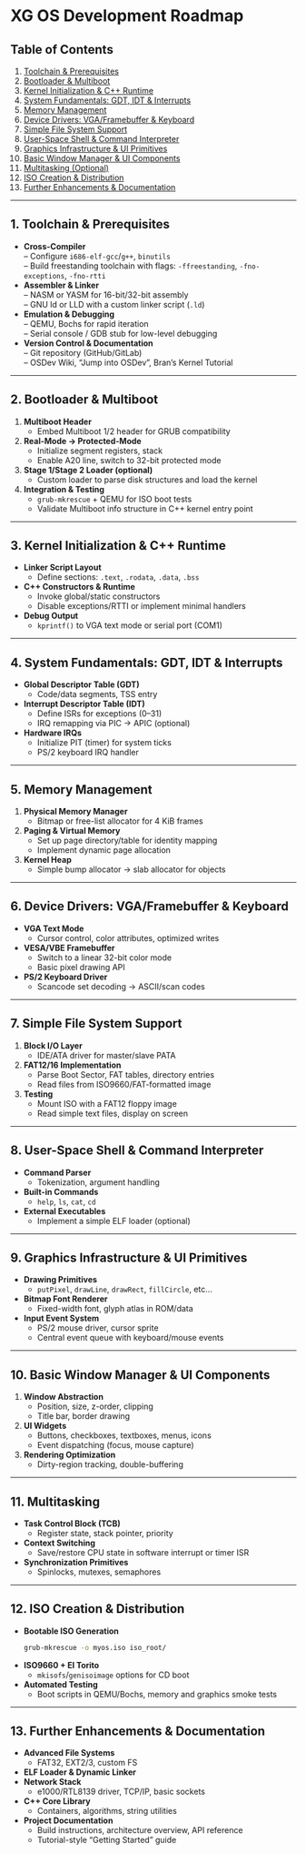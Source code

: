 # XG OS Development Roadmap

## Table of Contents

1. [Toolchain & Prerequisites](#1-toolchain--prerequisites)
2. [Bootloader & Multiboot](#2-bootloader--multiboot)
3. [Kernel Initialization & C++ Runtime](#3-kernel-initialization--c-runtime)
4. [System Fundamentals: GDT, IDT & Interrupts](#4-system-fundamentals-gdt-idt--interrupts)
5. [Memory Management](#5-memory-management)
6. [Device Drivers: VGA/Framebuffer & Keyboard](#6-device-drivers-vgaframebuffer--keyboard)
7. [Simple File System Support](#7-simple-file-system-support)
8. [User-Space Shell & Command Interpreter](#8-user-space-shell--command-interpreter)
9. [Graphics Infrastructure & UI Primitives](#9-graphics-infrastructure--ui-primitives)
10. [Basic Window Manager & UI Components](#10-basic-window-manager--ui-components)
11. [Multitasking (Optional)](#11-multitasking)
12. [ISO Creation & Distribution](#12-iso-creation--distribution)
13. [Further Enhancements & Documentation](#13-further-enhancements--documentation)

---

## 1. Toolchain & Prerequisites

- **Cross-Compiler**  
  – Configure `i686-elf-gcc`/`g++`, `binutils`  
  – Build freestanding toolchain with flags: `-ffreestanding`, `-fno-exceptions`, `-fno-rtti`
- **Assembler & Linker**  
  – NASM or YASM for 16-bit/32-bit assembly  
  – GNU ld or LLD with a custom linker script (`.ld`)
- **Emulation & Debugging**  
  – QEMU, Bochs for rapid iteration  
  – Serial console / GDB stub for low-level debugging
- **Version Control & Documentation**  
  – Git repository (GitHub/GitLab)  
  – OSDev Wiki, “Jump into OSDev”, Bran’s Kernel Tutorial

---

## 2. Bootloader & Multiboot

1. **Multiboot Header**
    - Embed Multiboot 1/2 header for GRUB compatibility
2. **Real-Mode → Protected-Mode**
    - Initialize segment registers, stack
    - Enable A20 line, switch to 32-bit protected mode
3. **Stage 1/Stage 2 Loader (optional)**
    - Custom loader to parse disk structures and load the kernel
4. **Integration & Testing**
    - `grub-mkrescue` + QEMU for ISO boot tests
    - Validate Multiboot info structure in C++ kernel entry point

---

## 3. Kernel Initialization & C++ Runtime

- **Linker Script Layout**
    - Define sections: `.text`, `.rodata`, `.data`, `.bss`
- **C++ Constructors & Runtime**
    - Invoke global/static constructors
    - Disable exceptions/RTTI or implement minimal handlers
- **Debug Output**
    - `kprintf()` to VGA text mode or serial port (COM1)

---

## 4. System Fundamentals: GDT, IDT & Interrupts

- **Global Descriptor Table (GDT)**
    - Code/data segments, TSS entry
- **Interrupt Descriptor Table (IDT)**
    - Define ISRs for exceptions (0–31)
    - IRQ remapping via PIC → APIC (optional)
- **Hardware IRQs**
    - Initialize PIT (timer) for system ticks
    - PS/2 keyboard IRQ handler

---

## 5. Memory Management

1. **Physical Memory Manager**
    - Bitmap or free-list allocator for 4 KiB frames
2. **Paging & Virtual Memory**
    - Set up page directory/table for identity mapping
    - Implement dynamic page allocation
3. **Kernel Heap**
    - Simple bump allocator → slab allocator for objects

---

## 6. Device Drivers: VGA/Framebuffer & Keyboard

- **VGA Text Mode**
    - Cursor control, color attributes, optimized writes
- **VESA/VBE Framebuffer**
    - Switch to a linear 32-bit color mode
    - Basic pixel drawing API
- **PS/2 Keyboard Driver**
    - Scancode set decoding → ASCII/scan codes

---

## 7. Simple File System Support

1. **Block I/O Layer**
    - IDE/ATA driver for master/slave PATA
2. **FAT12/16 Implementation**
    - Parse Boot Sector, FAT tables, directory entries
    - Read files from ISO9660/FAT-formatted image
3. **Testing**
    - Mount ISO with a FAT12 floppy image
    - Read simple text files, display on screen

---

## 8. User-Space Shell & Command Interpreter

- **Command Parser**
    - Tokenization, argument handling
- **Built-in Commands**
    - `help`, `ls`, `cat`, `cd`
- **External Executables**
    - Implement a simple ELF loader (optional)

---

## 9. Graphics Infrastructure & UI Primitives

- **Drawing Primitives**
    - `putPixel`, `drawLine`, `drawRect`, `fillCircle`, etc...
- **Bitmap Font Renderer**
    - Fixed-width font, glyph atlas in ROM/data
- **Input Event System**
    - PS/2 mouse driver, cursor sprite
    - Central event queue with keyboard/mouse events

---

## 10. Basic Window Manager & UI Components

1. **Window Abstraction**
    - Position, size, z-order, clipping
    - Title bar, border drawing
2. **UI Widgets**
    - Buttons, checkboxes, textboxes, menus, icons
    - Event dispatching (focus, mouse capture)
3. **Rendering Optimization**
    - Dirty-region tracking, double-buffering

---

## 11. Multitasking

- **Task Control Block (TCB)**
    - Register state, stack pointer, priority
- **Context Switching**
    - Save/restore CPU state in software interrupt or timer ISR
- **Synchronization Primitives**
    - Spinlocks, mutexes, semaphores

---

## 12. ISO Creation & Distribution

- **Bootable ISO Generation**
  ```bash
  grub-mkrescue -o myos.iso iso_root/
  ```
- **ISO9660 + El Torito**
  - `mkisofs`/`genisoimage` options for CD boot
- **Automated Testing**
  - Boot scripts in QEMU/Bochs, memory and graphics smoke tests

---

## 13. Further Enhancements & Documentation
- **Advanced File Systems** 
  - FAT32, EXT2/3, custom FS
- **ELF Loader & Dynamic Linker**
- **Network Stack**
  - e1000/RTL8139 driver, TCP/IP, basic sockets
- **C++ Core Library**
  - Containers, algorithms, string utilities
- **Project Documentation**
  - Build instructions, architecture overview, API reference
  - Tutorial-style “Getting Started” guide